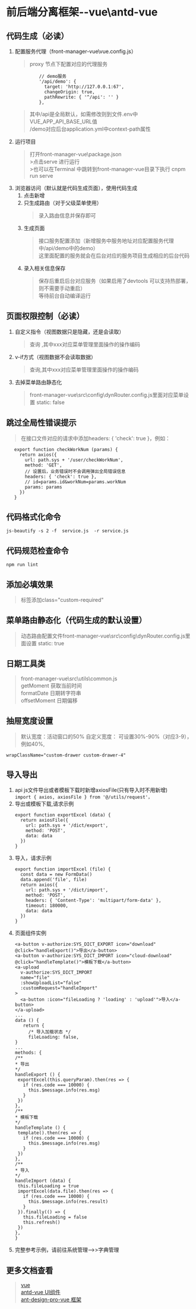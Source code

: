 # 前后端分离框架--vue\antd-vue 
## 代码生成（必读） 
1. 配置服务代理（front-manager-vue\vue.config.js）
    >proxy 节点下配置对应的代理服务  
    ````
             // demo服务
             '/api/demo': {
               target: 'http://127.0.0.1:67',
               changeOrigin: true,
               pathRewrite: { '^/api': '' }
             },
    ````
   >其中/api是全局默认，如需修改则到文件.env中VUE_APP_API_BASE_URL值  
/demo对应后台application.yml中context-path属性  
2. 运行项目
    >打开front-manager-vue\package.json  
           >点击serve 进行运行  
           >也可以在Terminal 中跳转到front-manager-vue目录下执行 cnpm run serve  
3. 浏览器访问（默认就是代码生成页面），使用代码生成
    1. 点击新增
    2. 只生成路由（对于父级菜单使用） 
        > 录入路由信息并保存即可
    3. 生成页面
        > 接口服务配置添加（新增服务中服务地址对应配置服务代理中/api/demo中的demo）  
        这里面配置的服务就会在后台对应的服务项目生成相应的后台代码
    4. 录入相关信息保存
        > 保存后重启后台对应服务（如果启用了devtools 可以支持热部署，则不需要手动重启）  
        等待前台自动编译运行
## 页面权限控制（必读）
1. 自定义指令（视图数据只是隐藏，还是会读取）
    > <a-button v-authorize:xxx >查询</a-button> ,其中xxx对应菜单管理里面操作的操作编码
2. v-if方式（视图数据不会读取数据）
    ><a-button v-if="$authorize('xxx')" >查询</a-button>,其中xxx对应菜单管理里面操作的操作编码
3. 去掉菜单路由静态化
    >front-manager-vue\src\config\dynRouter.config.js里面对应菜单设置 static: false
## 跳过全局性错误提示   
> 在接口文件对应的请求中添加headers: { 'check': true }，例如：
```
   export function checkWorkNum (params) {
     return axios({
       url: path.sys + '/user/checkWorkNum',
       method: 'GET',
       // 设置后，业务错误时不会调用弹出全局错误信息
       headers: { 'check': true },
       // id=params.id&workNum=params.workNum
       params: params
     })
   }
```
## 代码格式化命令  
  ```js-beautify -s 2 -f  service.js  -r service.js```
## 代码规范检查命令  
   ```npm run lint```
## 添加必填效果
> 标签添加class="custom-required"  
## 菜单路由静态化（代码生成的默认设置）
> 动态路由配置文件front-manager-vue\src\config\dynRouter.config.js里面设置 static: true
## 日期工具类
> front-manager-vue\src\utils\common.js  
> getMoment 获取当前时间  
> formatDate 日期转字符串  
> offsetMoment 日期偏移  
## 抽屉宽度设置
> 默认宽度：活动窗口的50%
> 自定义宽度： 可设置30%-90%（对应3-9），例如40%,
````
wrapClassName="custom-drawer custom-drawer-4"
````
## 导入导出
1. api js文件导出或者模板下载时新增axiosFile(只有导入时不用新增)  
    ```import { axios, axiosFile } from '@/utils/request'，```
2. 导出或模板下载,请求示例
    ````
    export function exportExcel (data) {
      return axiosFile({
        url: path.sys + '/dict/export',
        method: 'POST',
        data: data
      })
    }
    ````
3. 导入，请求示例
   ````
   export function importExcel (file) {
     const data = new FormData()
     data.append('file', file)
     return axios({
       url: path.sys + '/dict/import',
       method: 'POST',
       headers: { 'Content-Type': 'multipart/form-data' },
       timeout: 180000,
       data: data
     })
   }
   ````   
4. 页面组件实例
    ````
    <a-button v-authorize:SYS_DICT_EXPORT icon="download" @click="handleExport()">导出</a-button>
    <a-button v-authorize:SYS_DICT_IMPORT icon="cloud-download" @click="handleTemplate()">模板下载</a-button>
    <a-upload
      v-authorize:SYS_DICT_IMPORT
      name="file"
      :showUploadList="false"
      :customRequest="handleImport"
    >
      <a-button :icon="fileLoading ? 'loading' : 'upload'">导入</a-button>
    </a-upload>
   ...
   data () {
       return {
         /* 导入加载状态 */
         fileLoading: false,
   }
   ...
   methods: {
   /**
    * 导出
    */
   handleExport () {
     exportExcel(this.queryParam).then(res => {
       if (res.code === 10000) {
         this.$message.info(res.msg)
       }
     })
   },
   /**
    * 模板下载
    */
   handleTemplate () {
     template().then(res => {
       if (res.code === 10000) {
         this.$message.info(res.msg)
       }
     })
   },
   /**
    * 导入
    */
   handleImport (data) {
     this.fileLoading = true
     importExcel(data.file).then(res => {
       if (res.code === 10000) {
         this.$message.info(res.result)
       }
     }).finally(() => {
       this.fileLoading = false
       this.refresh()
     })
   },
   }
    ```` 
 5. 完整参考示例，请前往系统管理-->>字典管理   
## 更多文档查看   
> [vue](https://cn.vuejs.org/v2/guide/components.html)  
> [antd-vue UI组件](https://vue.ant.design/)  
> [ant-design-pro-vue 框架](https://github.com/sendya/ant-design-pro-vue)
